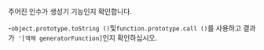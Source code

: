 주어진 인수가 생성기 기능인지 확인합니다.

-`object.prototype.toString ()`및`function.prototype.call ()`를 사용하고 결과가` '[객체 generatorFunction]`인지 확인하십시오.